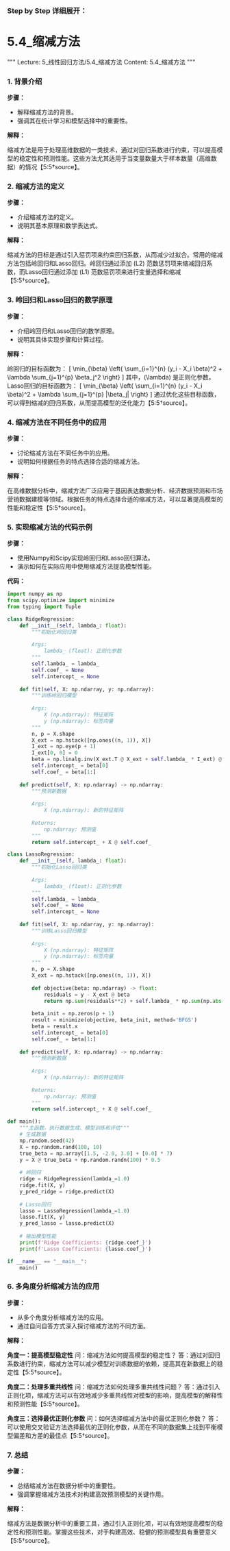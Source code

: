 ### Step by Step 详细展开：

# 5.4_缩减方法

"""
Lecture: 5_线性回归方法/5.4_缩减方法
Content: 5.4_缩减方法
"""

### 1. 背景介绍
**步骤：**

- 解释缩减方法的背景。
- 强调其在统计学习和模型选择中的重要性。

**解释：**

缩减方法是用于处理高维数据的一类技术，通过对回归系数进行约束，可以提高模型的稳定性和预测性能。这些方法尤其适用于当变量数量大于样本数量（高维数据）的情况【5:5†source】。

### 2. 缩减方法的定义
**步骤：**

- 介绍缩减方法的定义。
- 说明其基本原理和数学表达式。

**解释：**

缩减方法的目标是通过引入惩罚项来约束回归系数，从而减少过拟合。常用的缩减方法包括岭回归和Lasso回归。岭回归通过添加 \(L2\) 范数惩罚项来缩减回归系数，而Lasso回归通过添加 \(L1\) 范数惩罚项来进行变量选择和缩减【5:5†source】。

### 3. 岭回归和Lasso回归的数学原理
**步骤：**

- 介绍岭回归和Lasso回归的数学原理。
- 说明其具体实现步骤和计算过程。

**解释：**

岭回归的目标函数为：
\[ \min_{\beta} \left\{ \sum_{i=1}^{n} (y_i - X_i \beta)^2 + \lambda \sum_{j=1}^{p} \beta_j^2 \right\} \]
其中，\(\lambda\) 是正则化参数。Lasso回归的目标函数为：
\[ \min_{\beta} \left\{ \sum_{i=1}^{n} (y_i - X_i \beta)^2 + \lambda \sum_{j=1}^{p} |\beta_j| \right\} \]
通过优化这些目标函数，可以得到缩减的回归系数，从而提高模型的泛化能力【5:5†source】。

### 4. 缩减方法在不同任务中的应用
**步骤：**

- 讨论缩减方法在不同任务中的应用。
- 说明如何根据任务的特点选择合适的缩减方法。

**解释：**

在高维数据分析中，缩减方法广泛应用于基因表达数据分析、经济数据预测和市场营销数据建模等领域。根据任务的特点选择合适的缩减方法，可以显著提高模型的性能和稳定性【5:5†source】。

### 5. 实现缩减方法的代码示例
**步骤：**

- 使用Numpy和Scipy实现岭回归和Lasso回归算法。
- 演示如何在实际应用中使用缩减方法提高模型性能。

**代码：**

```python
import numpy as np
from scipy.optimize import minimize
from typing import Tuple

class RidgeRegression:
    def __init__(self, lambda_: float):
        """初始化岭回归类
        
        Args:
            lambda_ (float): 正则化参数
        """
        self.lambda_ = lambda_
        self.coef_ = None
        self.intercept_ = None
    
    def fit(self, X: np.ndarray, y: np.ndarray):
        """训练岭回归模型
        
        Args:
            X (np.ndarray): 特征矩阵
            y (np.ndarray): 标签向量
        """
        n, p = X.shape
        X_ext = np.hstack([np.ones((n, 1)), X])
        I_ext = np.eye(p + 1)
        I_ext[0, 0] = 0
        beta = np.linalg.inv(X_ext.T @ X_ext + self.lambda_ * I_ext) @ X_ext.T @ y
        self.intercept_ = beta[0]
        self.coef_ = beta[1:]
    
    def predict(self, X: np.ndarray) -> np.ndarray:
        """预测新数据
        
        Args:
            X (np.ndarray): 新的特征矩阵
            
        Returns:
            np.ndarray: 预测值
        """
        return self.intercept_ + X @ self.coef_

class LassoRegression:
    def __init__(self, lambda_: float):
        """初始化Lasso回归类
        
        Args:
            lambda_ (float): 正则化参数
        """
        self.lambda_ = lambda_
        self.coef_ = None
        self.intercept_ = None
    
    def fit(self, X: np.ndarray, y: np.ndarray):
        """训练Lasso回归模型
        
        Args:
            X (np.ndarray): 特征矩阵
            y (np.ndarray): 标签向量
        """
        n, p = X.shape
        X_ext = np.hstack([np.ones((n, 1)), X])
        
        def objective(beta: np.ndarray) -> float:
            residuals = y - X_ext @ beta
            return np.sum(residuals**2) + self.lambda_ * np.sum(np.abs(beta[1:]))
        
        beta_init = np.zeros(p + 1)
        result = minimize(objective, beta_init, method='BFGS')
        beta = result.x
        self.intercept_ = beta[0]
        self.coef_ = beta[1:]
    
    def predict(self, X: np.ndarray) -> np.ndarray:
        """预测新数据
        
        Args:
            X (np.ndarray): 新的特征矩阵
            
        Returns:
            np.ndarray: 预测值
        """
        return self.intercept_ + X @ self.coef_

def main():
    """主函数，执行数据生成、模型训练和评估"""
    # 生成数据
    np.random.seed(42)
    X = np.random.rand(100, 10)
    true_beta = np.array([1.5, -2.0, 3.0] + [0.0] * 7)
    y = X @ true_beta + np.random.randn(100) * 0.5
    
    # 岭回归
    ridge = RidgeRegression(lambda_=1.0)
    ridge.fit(X, y)
    y_pred_ridge = ridge.predict(X)
    
    # Lasso回归
    lasso = LassoRegression(lambda_=1.0)
    lasso.fit(X, y)
    y_pred_lasso = lasso.predict(X)
    
    # 输出模型性能
    print(f'Ridge Coefficients: {ridge.coef_}')
    print(f'Lasso Coefficients: {lasso.coef_}')

if __name__ == "__main__":
    main()
```

### 6. 多角度分析缩减方法的应用
**步骤：**

- 从多个角度分析缩减方法的应用。
- 通过自问自答方式深入探讨缩减方法的不同方面。

**解释：**

**角度一：提高模型稳定性**
问：缩减方法如何提高模型的稳定性？
答：通过对回归系数进行约束，缩减方法可以减少模型对训练数据的依赖，提高其在新数据上的稳定性【5:5†source】。

**角度二：处理多重共线性**
问：缩减方法如何处理多重共线性问题？
答：通过引入正则化项，缩减方法可以有效地减少多重共线性对模型的影响，提高模型的解释性和预测性能【5:5†source】。

**角度三：选择最优正则化参数**
问：如何选择缩减方法中的最优正则化参数？
答：可以使用交叉验证方法选择最优的正则化参数，从而在不同的数据集上找到平衡模型偏差和方差的最佳点【5:5†source】。

### 7. 总结
**步骤：**

- 总结缩减方法在数据分析中的重要性。
- 强调掌握缩减方法技术对构建高效预测模型的关键作用。

**解释：**

缩减方法是数据分析中的重要工具，通过引入正则化项，可以有效地提高模型的稳定性和预测性能。掌握这些技术，对于构建高效、稳健的预测模型具有重要意义【5:5†source】。